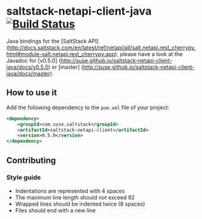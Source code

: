 # saltstack-netapi-client-java [![Build Status](https://travis-ci.org/SUSE/saltstack-netapi-client-java.svg?branch=master)](https://travis-ci.org/SUSE/saltstack-netapi-client-java)

Java bindings for the [SaltStack API] (http://docs.saltstack.com/en/latest/ref/netapi/all/salt.netapi.rest_cherrypy.html#module-salt.netapi.rest_cherrypy.app), please have a look at the Javadoc for [v0.5.0] (http://suse.github.io/saltstack-netapi-client-java/docs/v0.5.0) or [master] (http://suse.github.io/saltstack-netapi-client-java/docs/master).

## How to use it

Add the following dependency to the `pom.xml` file of your project:

```xml
<dependency>
    <groupId>com.suse.saltstack</groupId>
    <artifactId>saltstack-netapi-client</artifactId>
    <version>0.5.0</version>
</dependency>
```

## Contributing

### Style guide

* Indentations are represented with 4 spaces
* The maximum line length should not exceed 92
* Wrapped lines should be indented twice (8 spaces)
* Files should end with a new line
